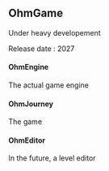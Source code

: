 ## OhmGame

Under heavy developement

Release date : 2027

#### OhmEngine

The actual game engine

#### OhmJourney

The game

#### OhmEditor 

In the future, a level editor